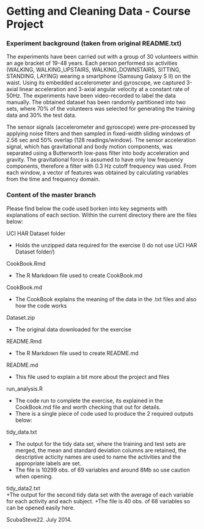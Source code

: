 # Getting and Cleaning Data - Course Project

### Experiment background (taken from original README.txt)
The experiments have been carried out with a group of 30 volunteers within an age bracket of 19-48 years. Each person performed six activities (WALKING, WALKING_UPSTAIRS, WALKING_DOWNSTAIRS, SITTING, STANDING, LAYING) wearing a smartphone (Samsung Galaxy S II) on the waist. Using its embedded accelerometer and gyroscope, we captured 3-axial linear acceleration and 3-axial angular velocity at a constant rate of 50Hz. The experiments have been video-recorded to label the data manually. The obtained dataset has been randomly partitioned into two sets, where 70% of the volunteers was selected for generating the training data and 30% the test data. 

The sensor signals (accelerometer and gyroscope) were pre-processed by applying noise filters and then sampled in fixed-width sliding windows of 2.56 sec and 50% overlap (128 readings/window). The sensor acceleration signal, which has gravitational and body motion components, was separated using a Butterworth low-pass filter into body acceleration and gravity. The gravitational force is assumed to have only low frequency components, therefore a filter with 0.3 Hz cutoff frequency was used. From each window, a vector of features was obtained by calculating variables from the time and frequency domain.

### Content of the master branch 
Please find below the code used borken into key segments with explanations of each section.  Within the current directory there are the files below:

UCI HAR Dataset folder
+ Holds the unzipped data required for the exercise (I do not use UCI HAR Dataset folder/)

CookBook.Rmd          
+ The R Markdown file used to create CookBook.md

CookBook.md        
+ The CookBook explains the meaning of the data in the .txt files and also how the code works

Dataset.zip        
+ The original data downloaded for the exercise

README.Rmd         
+ The R Markdown file used to create README.md

README.md         
+ This file used to explain a bit more about the project and files

run_analysis.R 
+ The code run to complete the exercise, its explained in the CookBook.md file and worth checking that out for details.
+ There is a single piece of code used to produce the 2 required outputs below:

tidy_data.txt  
+ The output for the tidy data set, where the training and test sets are merged, the mean and standard deviation columns are retained, the descriptive acticity names are used to name the activities and the appropriate labels are set.
+ The file is 10299 obs. of 69 variables and around 8Mb so use caution when opening.

tidy_data2.txt             
+The output for the second tidy data set with the average of each variable for each activity and each subject. 
+The file is 40 obs. of 68 variables so can be opened easily here.

ScubaSteve22. July 2014.

